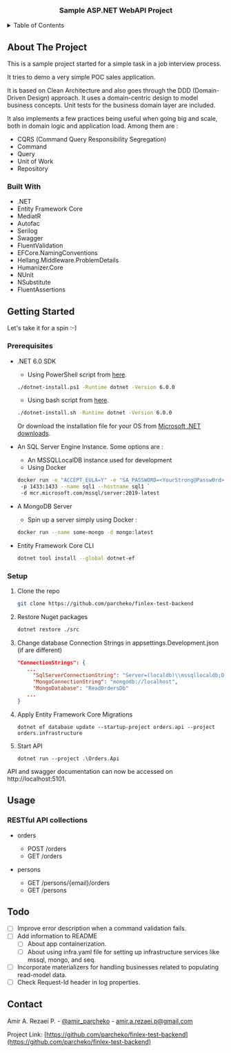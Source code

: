 <div id="top"></div>

<h3 align="center">Sample ASP.NET WebAPI Project</h3>

<details>
  <summary>Table of Contents</summary>
  <ol>
    <li>
      <a href="#about-the-project">About The Project</a>
      <ul>
        <li><a href="#built-with">Built With</a></li>
      </ul>
    </li>
    <li>
      <a href="#getting-started">Getting Started</a>
      <ul>
        <li><a href="#prerequisites">Prerequisites</a></li>
        <li><a href="#setup">Setup</a></li>
      </ul>
    </li>
    <li>
        <a href="#usage">Usage</a>
      <ul>
        <li><a href="#RESTful-API-collections">RESTful API collections</a></li>
      </ul>
    </li>
    <li>
        <a href="#contact">Contact</a>
    </li>
  </ol>
</details>

## About The Project

This is a sample project started for a simple task in a job interview process.

It tries to demo a very simple POC sales application.

It is based on Clean Architecture and also goes through the DDD (Domain-Driven Design) approach.
It uses a domain-centric design to model business concepts.
Unit tests for the business domain layer are included. 

It also implements a few practices being useful when going big and scale, 
both in domain logic and application load. Among them are :
* CQRS (Command Query Responsibility Segregation)
* Command
* Query
* Unit of Work
* Repository


### Built With

* .NET
* Entity Framework Core
* MediatR
* Autofac
* Serilog
* Swagger
* FluentValidation
* EFCore.NamingConventions
* Hellang.Middleware.ProblemDetails
* Humanizer.Core
* NUnit
* NSubstitute
* FluentAssertions


## Getting Started

Let's take it for a spin :-)

### Prerequisites

* .NET 6.0 SDK

    * Using PowerShell script from [here](https://dot.net/v1/dotnet-install.ps1).
    ```sh
    ./dotnet-install.ps1 -Runtime dotnet -Version 6.0.0
    ```

    * Using bash script from [here](https://dot.net/v1/dotnet-install.sh).
    ```sh
    ./dotnet-install.sh -Runtime dotnet -Version 6.0.0
    ```
  Or download the installation file for your OS from [Microsoft .NET downloads](https://dotnet.microsoft.com/en-us/download/dotnet/6.0).


* An SQL Server Engine Instance. Some options are :
    * An MSSQLLocalDB instance used for development
    * Using Docker
  ```sh
  docker run -e "ACCEPT_EULA=Y" -e "SA_PASSWORD=<YourStrong@Passw0rd>" `
   -p 1433:1433 --name sql1 --hostname sql1 `
   -d mcr.microsoft.com/mssql/server:2019-latest
  ```

* A MongoDB Server
    * Spin up a server simply using Docker :
  ```sh
  docker run --name some-mongo -d mongo:latest
  ```

* Entity Framework Core CLI
  ```sh
  dotnet tool install --global dotnet-ef
  ```

### Setup

1. Clone the repo
   ```sh
   git clone https://github.com/parcheko/finlex-test-backend
   ```

2. Restore Nuget packages
   ```sh
   dotnet restore ./src
   ```

3. Change database Connection Strings in appsettings.Development.json (if are different)
   ```json
   "ConnectionStrings": {
      ... 
        "SqlServerConnectionString": "Server=(localdb)\\mssqllocaldb;Database=WriteOrdersDb;Trusted_Connection=True;MultipleActiveResultSets=true; Integrated Security=SSPI",
        "MongoConnectionString": "mongodb://localhost",
        "MongoDatabase": "ReadOrdersDb"
      ...
   }
   ```

4. Apply Entity Framework Core Migrations
   ```shell
   dotnet ef database update --startup-project orders.api --project orders.infrastructure
   ```

5. Start API
   ```shell
   dotnet run --project .\Orders.Api
   ```
API and swagger documentation can now be accessed on http://localhost:5101.

[//]: # (todo)
[//]: # (Setup using docker)
[//]: # (docker build -t finlex-task-orders-api:0.1.0 -f .\Orders.Api\Dockerfile .)

## Usage

### RESTful API collections

* orders
    * POST /orders
    * GET /orders

* persons
    * GET /persons/{email}/orders
    * GET /persons


## Todo

- [ ] Improve error description when a command validation fails.
- [ ] Add information to README
  - [ ] About app containerization.
  - [ ] About using infra.yaml file for setting up infrastructure services like mssql, mongo, and seq.
- [ ] Incorporate materializers for handling businesses related to populating read-model data.
- [ ] Check Request-Id header in log properties.

## Contact

Amir A. Rezaei P. - [@amir_parcheko](https://twitter.com/amir_parcheko) - amir.a.rezaei.p@gmail.com

Project Link: [https://github.com/parcheko/finlex-test-backend](https://github.com/parcheko/finlex-test-backend)
